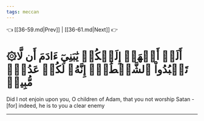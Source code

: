 ```yaml
---
tags: meccan
---
```


👈 [[36-59.md|Prev]] | [[36-61.md|Next]] 👉

# ۞أَلَمۡ أَعۡهَدۡ إِلَيۡكُمۡ يَٰبَنِيٓ ءَادَمَ أَن لَّا تَعۡبُدُواْ ٱلشَّيۡطَٰنَۖ إِنَّهُۥ لَكُمۡ عَدُوّٞ مُّبِينٞ

Did I not enjoin upon you, O children of Adam, that you not worship Satan - [for] indeed, he is to you a clear enemy

---

